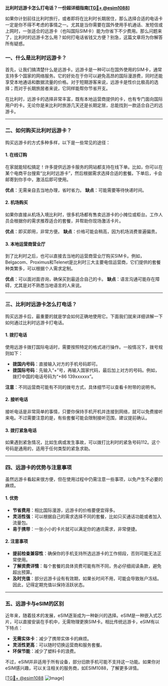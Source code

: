 **比利时远游卡怎么打电话？一份超详细指南[[TG💪+ @esim1088](https://t.me/s/esim1088)]**

如果你计划前往比利时旅行，或者即将在比利时长期居住，那么选择合适的电话卡一定是你不得不考虑的事情之一。尤其是当你需要在国外使用手机通话、发短信或上网时，一张适合的远游卡（也叫国际SIM卡）能为你省下不少费用。那么问题来了，比利时的远游卡怎么用？如何打电话省钱又方便？别急，这篇文章将为你解答所有疑惑。

### 一、什么是比利时远游卡？

首先，让我们搞清楚什么是远游卡。远游卡是一种可以在国外使用的SIM卡，通常支持多个国家的网络服务。它的好处在于你可以避免高昂的国际漫游费，同时还能享受本地通话和数据流量的价格。对于短期游客来说，远游卡是性价比极高的选择；而对于长期旅居者来说，它同样能帮你节省开支。

在比利时，远游卡的选择非常丰富，既有本地运营商提供的卡，也有专门面向国际用户的卡。无论你是来比利时旅游几天还是长期定居，总能找到一款适合自己的远游卡。

---

### 二、如何购买比利时远游卡？

购买远游卡的方式多种多样，以下是一些常见的途径：

#### 1. **在线订购**
   在家就能轻松搞定！许多提供远游卡服务的网站都支持在线下单。比如，你可以在某个电商平台搜索“比利时远游卡”，然后根据需求选择合适的套餐。下单后，卡会邮寄到你手中，激活后即可使用。

   **优点**：无需亲自去当地办理，省时省力。
   **缺点**：可能需要等待快递时间。

#### 2. **机场购买**
   如果你直接从机场入境比利时，很多机场都有售卖远游卡的小摊位或柜台。工作人员会根据你的需求推荐适合的套餐，并帮助你现场激活卡片。

   **优点**：即买即用，非常方便。
   **缺点**：价格可能会稍高，因为机场消费普遍偏贵。

#### 3. **本地运营商营业厅**
   到了比利时之后，也可以直接去当地的运营商营业厅购买SIM卡。例如，Belgacom、Proximus和Telenet是比利时三大主要电信运营商，它们提供的套餐种类繁多，可以根据个人需求定制。

   **优点**：可以面对面咨询，确保买到最适合自己的卡。
   **缺点**：语言沟通可能存在障碍，尤其是对不熟悉当地语言的人来说。

---

### 三、比利时远游卡怎么打电话？

购买远游卡后，最重要的就是学会如何正确地使用它。下面我们就来详细讲解一下如何通过比利时远游卡打电话。

#### 1. **拨打电话**
   使用远游卡拨打国际电话时，需要按照特定的格式进行操作。一般情况下，拨号规则如下：
   - **拨国内号码**：直接输入对方的手机号码即可。
   - **拨国际号码**：先输入“+”号，再输入国家代码，最后加上对方的号码。例如，拨打中国的电话号码为“+86 139xxxxxx”。

   **注意**：不同运营商可能有不同的拨号方式，具体细节可以查看卡附带的说明书。

#### 2. **接听电话**
   接听电话是非常简单的事情，只要你保持手机开机并连接到网络，就可以免费接听来电。不过需要注意的是，有些套餐可能会限制接听范围，建议提前确认。

#### 3. **拨打紧急电话**
   如果遇到紧急情况，比如生病或发生事故，可以拨打比利时的紧急号码112。这个号码是通用的，适用于任何类型的紧急求助。

---

### 四、远游卡的优势与注意事项

虽然远游卡看起来很方便，但在使用过程中仍需注意一些事项，以免产生不必要的麻烦。

#### 1. **优势**
   - **节省费用**：相比国际漫游，远游卡的价格要便宜得多。
   - **灵活性强**：可以根据自己的需求选择不同的套餐，比如只买通话功能或者加入流量包。
   - **易于携带**：一张小小的卡片就可以满足你的通讯需求，非常便捷。

#### 2. **注意事项**
   - **提前检查兼容性**：确保你的手机支持所选远游卡的工作频段，否则可能无法正常使用。
   - **了解资费详情**：每个套餐的具体资费可能有所不同，务必仔细阅读条款，避免超出预算。
   - **及时充值**：部分远游卡设有有效期，如果长时间不用，可能会导致账户冻结。因此，记得定期充值以保持活跃状态。

---

### 五、远游卡与eSIM的区别

近年来，随着技术的发展，eSIM逐渐成为一种新兴的选择。eSIM是一种嵌入式芯片，可以直接安装在手机中，无需物理更换SIM卡。相比传统远游卡，eSIM有以下特点：

- **无需实体卡**：减少了携带实体卡的麻烦。
- **灵活性更高**：可以随时切换运营商和服务套餐。
- **环保节能**：减少了塑料卡的浪费。

不过，eSIM并非适用于所有设备，部分旧款手机可能不支持这一功能。如果你对eSIM感兴趣，可以关注相关的服务商，如ESIM1088，了解更多详情。

[[TG💪+ @esim1088](https://t.me/s/esim1088) ![Image](https://i.postimg.cc/4NQfJmqS/Snipaste-2025-05-13-00-14-12.png)]